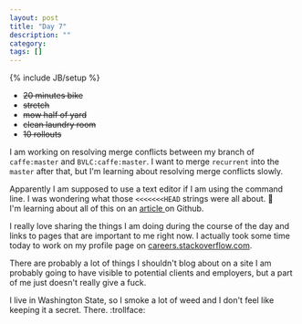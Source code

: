```yaml
---
layout: post
title: "Day 7"
description: ""
category:
tags: []
---
```

{% include JB/setup %}

- ~~20 minutes bike~~
- ~~stretch~~
- ~~mow half of yard~~
- ~~clean laundry room~~
- ~~10 rollouts~~

I am working on resolving merge conflicts between my branch of `caffe:master` and `BVLC:caffe:master`. I want to merge `recurrent` into the `master` after that, but I'm learning about resolving merge conflicts slowly.

Apparently I am supposed to use a text editor if I am using the command line. I was wondering what those `<<<<<<<HEAD` strings were all about. :grimacing:  
I'm learning about all of this on an  [article ](https://help.github.com/articles/resolving-a-merge-conflict-from-the-command-line/) on Github.

I really love sharing the things I am doing during the course of the day and links to pages that are important to me right now. I actually took some time today to work on my profile page on [careers.stackoverflow.com](https://careers.stackoverflow.com/optical_anathema).

There are probably a lot of things I shouldn't blog about on a site I am probably going to have visible to potential clients and employers, but a part of me just doesn't really give a fuck.

I live in Washington State, so I smoke a lot of weed and I don't feel like keeping it a secret. There. :trollface:
